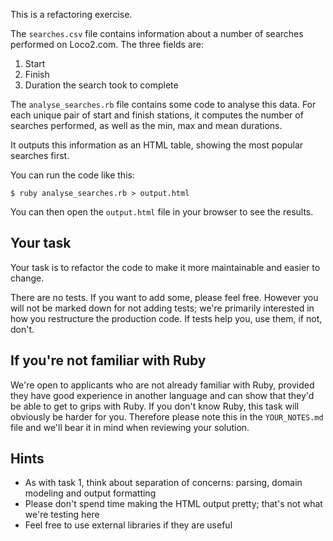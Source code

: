 This is a refactoring exercise.

The `searches.csv` file contains information about a number of searches
performed on Loco2.com. The three fields are:

1. Start
2. Finish
3. Duration the search took to complete

The `analyse_searches.rb` file contains some code to analyse this data.
For each unique pair of start and finish stations, it computes the
number of searches performed, as well as the min, max and mean
durations.

It outputs this information as an HTML table, showing the most popular
searches first.

You can run the code like this:

    $ ruby analyse_searches.rb > output.html

You can then open the `output.html` file in your browser to see the
results.

## Your task ##

Your task is to refactor the code to make it more maintainable and
easier to change.

There are no tests. If you want to add some, please feel free. However
you will not be marked down for not adding tests; we're primarily
interested in how you restructure the production code. If tests help
you, use them, if not, don't.

## If you're not familiar with Ruby ##

We're open to applicants who are not already familiar with Ruby,
provided they have good experience in another language and can show that
they'd be able to get to grips with Ruby. If you don't know Ruby, this
task will obviously be harder for you. Therefore please note this in the
`YOUR_NOTES.md` file and we'll bear it in mind when reviewing your
solution.

## Hints ##

* As with task 1, think about separation of concerns: parsing, domain
  modeling and output formatting
* Please don't spend time making the HTML output pretty; that's not what
  we're testing here
* Feel free to use external libraries if they are useful
